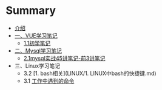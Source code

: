 # Summary

* [介绍](README.md)
* [一、VUE学习笔记](VUE/README.md)
    * [1.1初学笔记](VUE/初学笔记.md)
* [二、Mysql学习笔记](MYSQL/README.md)
    * [2.1mysql实战45讲笔记-前3讲笔记](MYSQL/jikeTime/前3讲笔记.md)
* 三、Linux学习笔记
    * 3.2 [1. bash相关](LINUX/1. LINUX中bash的快捷键.md)
    * 3.1 [工作中遇到的命令](LINUX/工作中遇到需要使用的命令.md)

